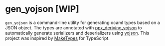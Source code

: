 # gen_yojson [WIP]

`gen_yojson` is a command-line utility for generating ocaml types based on a JSON object.
The types are annotated with
[ppx_deriving_yojson](https://github.com/ocaml-ppx/ppx_deriving_yojson) to automatically
generate serializers and deserializers using [yojson](https://github.com/ocaml-community/yojson). This project was inspired by
[MakeTypes](https://jvilk.com/MakeTypes/) for TypeScript.
